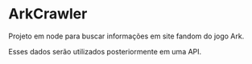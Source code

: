 # ArkCrawler

Projeto em node para buscar informações em site fandom do jogo Ark. 

Esses dados serão utilizados posteriormente em uma API.
